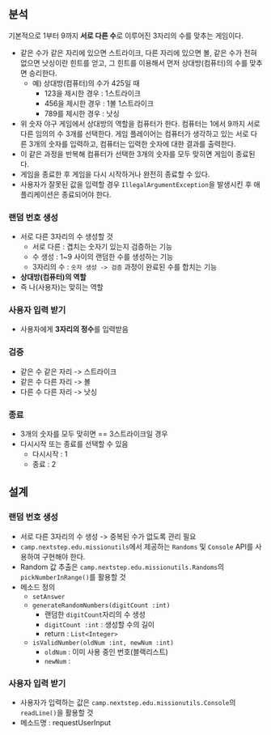 ## 분석
기본적으로 1부터 9까지 **서로 다른 수**로 이루어진 3자리의 수를 맞추는 게임이다.

- 같은 수가 같은 자리에 있으면 스트라이크, 다른 자리에 있으면 볼, 같은 수가 전혀 없으면 낫싱이란 힌트를 얻고, 그 힌트를 이용해서 먼저 상대방(컴퓨터)의 수를 맞추면 승리한다.
    - 예) 상대방(컴퓨터)의 수가 425일 때
        - 123을 제시한 경우 : 1스트라이크
        - 456을 제시한 경우 : 1볼 1스트라이크
        - 789를 제시한 경우 : 낫싱
- 위 숫자 야구 게임에서 상대방의 역할을 컴퓨터가 한다. 컴퓨터는 1에서 9까지 서로 다른 임의의 수 3개를 선택한다. 게임 플레이어는 컴퓨터가 생각하고 있는 서로 다른 3개의 숫자를 입력하고, 컴퓨터는 입력한 숫자에 대한
  결과를 출력한다.
- 이 같은 과정을 반복해 컴퓨터가 선택한 3개의 숫자를 모두 맞히면 게임이 종료된다.
- 게임을 종료한 후 게임을 다시 시작하거나 완전히 종료할 수 있다.
- 사용자가 잘못된 값을 입력할 경우 `IllegalArgumentException`을 발생시킨 후 애플리케이션은 종료되어야 한다.

### 랜덤 번호 생성

- 서로 다른 3자리의 수 생성할 것
  - 서로 다른 : 겹치는 숫자기 있는지 검증하는 기능
  - 수 생성 : 1~9 사이의 랜덤한 수를 생성하는 기능
  - 3자리의 수 : `숫자 생성 -> 검증` 과정이 완료된 수를 합치는 기능
- **상대방(컴퓨터)의 역할**
- 즉 나(사용자)는 맞히는 역할

### 사용자 입력 받기

- 사용자에게 **3자리의 정수**를 입력받음

### 검증

- 같은 수 같은 자리 -> 스트라이크
- 같은 수 다른 자리 -> 볼
- 다른 수 다른 자리 -> 낫싱

### 종료

- 3개의 숫자를 모두 맞히면 == 3스트라이크일 경우
- 다시시작 또는 종료를 선택할 수 있음
  - 다시시작 : 1
  - 종료 : 2

## 설계

### 랜덤 번호 생성

- 서로 다른 3자리의 수 생성 -> 중복된 수가 없도록 관리 필요
- `camp.nextstep.edu.missionutils`에서 제공하는 `Randoms` 및 `Console` API를 사용하여 구현해야 한다.
- Random 값 추출은 `camp.nextstep.edu.missionutils.Randoms`의 `pickNumberInRange()`를 활용할 것
- 메소드 정의
  - `setAnswer`
  - `generateRandomNumbers(digitCount :int)`
    - 랜덤한 `digitCount`자리의 수 생성
    - `digitCount :int` : 생성할 수의 길이
    - return : `List<Integer>`
  - `isValidNumber(oldNum :int, newNum :int)`
    - `oldNum` : 이미 사용 중인 번호(블랙리스트)
    - `newNum` : 


### 사용자 입력 받기

- 사용자가 입력하는 값은 `camp.nextstep.edu.missionutils.Console`의 `readLine()`을 활용할 것
- 메소드명 : requestUserInput